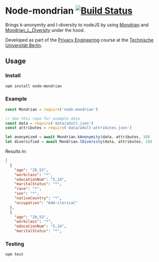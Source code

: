 # Node-mondrian [![Build Status](https://travis-ci.org/landgenoot/node-mondrian.svg?branch=master)](https://travis-ci.org/landgenoot/node-mondrian)
Brings k-anonymity and l-diversity to nodeJS by using [Mondrian](https://github.com/qiyuangong/Mondrian) and [Mondrian_L_Diversity](https://github.com/qiyuangong/Mondrian_L_Diversity) under the hood. 

Developed as part of the [Privacy Engineering](https://www.ise.tu-berlin.de/menue/lehre/module/privacy_engineering/) course at the [Technische Universität Berlin](https://www.tu-berlin.de).
## Usage
### Install
```bash
npm install node-mondrian
```

### Example
```javascript
const Mondrian = require('node-mondrian')

// See this repo for example data
const data = require('data/adult.json')
const attributes = require('data/adult-attributes.json')

let anonymized = await Mondrian.kAnonymity(data, attributes, 10) 
let diversified = await Mondrian.lDiversity(data, attributes, 10)

```
Results in:
```json
[
  {
    "age": "28,53",
    "workclass": "*",
    "educationNum": "5,14",
    "maritalStatus": "*",
    "race": "*",
    "sex": "*",
    "nativeCountry": "*",
    "occupation": "Adm-clerical"
  },
  {
    "age": "28,53",
    "workclass": "*",
    "educationNum": "5,14",
    "maritalStatus": "*",
```

### Testing
```bash
npm test
```
